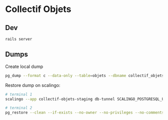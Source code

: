 # Collectif Objets

## Dev

`rails server`


## Dumps

Create local dump

```sh
pg_dump --format c --data-only --table=objets --dbname collectif_objets_dev --file tmp/dump.pgsql
```


Restore dump on scalingo:

```sh
# terminal 1
scalingo --app collectif-objets-staging db-tunnel SCALINGO_POSTGRESQL_URL

# terminal 2
pg_restore --clean --if-exists --no-owner --no-privileges --no-comments --dbname `scalingo --app collectif-objets-staging env-get SCALINGO_POSTGRESQL_URL` tmp/dump.pgsql
```
